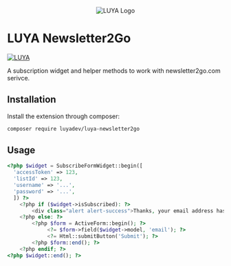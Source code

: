 <p align="center">
  <img src="https://raw.githubusercontent.com/luyadev/luya/master/docs/logo/luya-logo-0.2x.png" alt="LUYA Logo"/>
</p>

# LUYA Newsletter2Go

[![LUYA](https://img.shields.io/badge/Powered%20by-LUYA-brightgreen.svg)](https://luya.io)

A subscription widget and helper methods to work with newsletter2go.com serivce.

## Installation

Install the extension through composer:

```sh
composer require luyadev/luya-newsletter2go
```

## Usage

```php
<?php $widget = SubscribeFormWidget::begin([
  'accessToken' => 123,
  'listId' => 123,
  'username' => '...',
  'password' => '...',
  ]) ?>
    <?php if ($widget->isSubscribed): ?>
        <div class="alert alert-success">Thanks, your email address has been added to the subscription list.</div>
    <?php else: ?>
        <?php $form = ActiveForm::begin(); ?>
             <?= $form->field($widget->model, 'email'); ?>
             <?= Html::submitButton('Submit'); ?>
        <?php $form::end(); ?>
    <?php endif; ?>
<?php $widget::end(); ?>
```